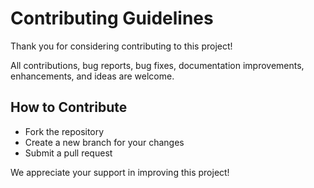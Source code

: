 # Contributing Guidelines

Thank you for considering contributing to this project!

All contributions, bug reports, bug fixes, documentation improvements, enhancements, and ideas are welcome.

## How to Contribute
- Fork the repository
- Create a new branch for your changes
- Submit a pull request

We appreciate your support in improving this project!
